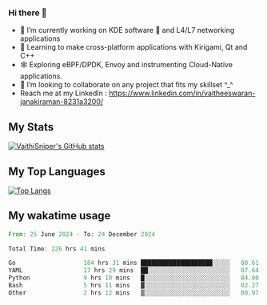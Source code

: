 ### Hi there 👋

- 🔭 I’m currently working on KDE software 💓 and L4/L7 networking applications 
- 📖 Learning to make cross-platform applications with Kirigami, Qt and C++
- 🕸️ Exploring eBPF/DPDK, Envoy and instrumenting Cloud-Native applications. 
- 👯 I’m looking to collaborate on any project that fits my skillset ^_^
- Reach me at my LinkedIn : https://www.linkedin.com/in/vaitheeswaran-janakiraman-8231a3200/

## My Stats
[![VaithiSniper's GitHub stats](https://github-readme-stats.vercel.app/api?username=VaithiSniper&hide=stars&theme=radical)](https://github.com/anuraghazra/github-readme-stats)

## My Top Languages

[![Top Langs](https://github-readme-stats.vercel.app/api/top-langs/?username=VaithiSniper&layout=compact)](https://github.com/anuraghazra/github-readme-stats)

## My wakatime usage

<!--START_SECTION:waka-->

```rust
From: 25 June 2024 - To: 24 December 2024

Total Time: 226 hrs 41 mins

Go                   184 hrs 31 mins ████████████████████░░░░░   80.61 %
YAML                 17 hrs 29 mins  ██░░░░░░░░░░░░░░░░░░░░░░░   07.64 %
Python               9 hrs 10 mins   █░░░░░░░░░░░░░░░░░░░░░░░░   04.00 %
Bash                 5 hrs 11 mins   ▓░░░░░░░░░░░░░░░░░░░░░░░░   02.27 %
Other                2 hrs 12 mins   ▒░░░░░░░░░░░░░░░░░░░░░░░░   00.97 %
```

<!--END_SECTION:waka-->
